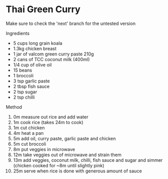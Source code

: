 # Thai Green Curry

Make sure to check the 'next' branch for the untested version

Ingredients
* 5 cups long grain koala
* 1.3kg chicken breast
* 1 jar of valcom green curry paste 210g
* 2 cans of TCC coconut milk (400ml)
* 1/4 cup of olive oil
* 15 beans
* 1 broccoli
* 3 tsp garlic paste
* 2 tbsp fish sauce
* 2 tsp sugar
* 2 tsp chilli

Method
1. 0m measure out rice and add water
1. 1m cook rice (takes 24m to cook)
1. 1m cut chicken
1. 4m heat a pan 
1. 5m add oil, curry paste, garlic paste and chicken
1. 5m cut broccoli
1. 8m put veggies in microwave
1. 12m take veggies out of microwave and strain them
1. 13m add veggies, coconut milk, chilli, fish sauce and sugar and simmer (chicken cooked for ~8m until slightly pink) 
1. 25m serve when rice is done with generous amount of sauce
